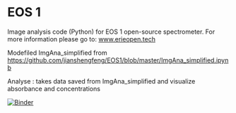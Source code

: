 # EOS 1
Image analysis code (Python) for EOS 1 open-source spectrometer. 
For more information please go to:  www.erieopen.tech

Modefiled ImgAna_simplified from https://github.com/jianshengfeng/EOS1/blob/master/ImgAna_simplified.ipynb

Analyse : takes data saved from ImgAna_simplified and visualize absorbance and concentrations 

[![Binder](https://mybinder.org/badge_logo.svg)](https://mybinder.org/v2/gh/BanafshehKhaki/EOS_img.git/master)


 
